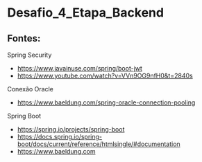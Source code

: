 # Desafio_4_Etapa_Backend

## Fontes:
Spring Security 
  - https://www.javainuse.com/spring/boot-jwt
  - https://www.youtube.com/watch?v=VVn9OG9nfH0&t=2840s
  
Conexão Oracle
  - https://www.baeldung.com/spring-oracle-connection-pooling
  
Spring Boot
  - https://spring.io/projects/spring-boot
  - https://docs.spring.io/spring-boot/docs/current/reference/htmlsingle/#documentation
  - https://www.baeldung.com
